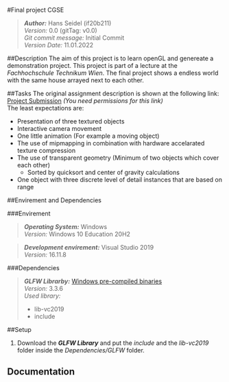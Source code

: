 #Final project CGSE

> ***Author:*** Hans Seidel (if20b211) <br>
> *Version:* 0.0 (gitTag: v0.0) <br>
> *Git commit message:* Initial Commit <br>
> *Version Date:* 11.01.2022 


##Description
The aim of this project is to learn openGL and genereate a demonstration project. 
This project is part of a lecture at the *Fachhochschule Technikum Wien*.
The final project shows a endless world with the same house arrayed next to each other.

##Tasks
The original assignment description is shown at the following link: [Project Submission](https://moodle.technikum-wien.at/mod/assign/view.php?id=850504) *(You need permissions for this link)*
<br>The least expectations are:
- Presentation of three textured objects
- Interactive camera movement
- One little animation (For example a moving object)
- The use of mipmapping in combination with hardware accelarated texture compression
- The use of transparent geometry (Minimum of two objects which cover each other)
  - Sorted by quicksort and center of gravity calculations
- One object with three discrete level of detail instances that are based on range

##Envirement and Dependencies

###Envirement 

> ***Operating System:*** Windows <br>
> *Version:* Windows 10 Education 20H2

> ***Development envirement:*** Visual Studio 2019<br>
> *Version:* 16.11.8

###Dependencies
> ***GLFW Librarby:*** [Windows pre-compiled binaries](https://www.glfw.org/download.html) <br>
> *Version:* 3.3.6 <br>
> *Used library:* 
> - lib-vc2019 
> - include

##Setup
1. Download the ***GLFW Library*** and put the *include* and the *lib-vc2019* folder inside the *Dependencies/GLFW* folder.


## Documentation
